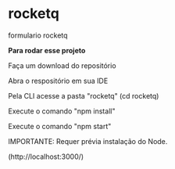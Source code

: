 # rocketq
 formulario rocketq

<strong>Para rodar esse projeto</strong>

Faça um download do repositório

Abra o respositório em sua IDE

Pela CLI acesse a pasta "rocketq" (cd rocketq)

Execute o comando "npm install"

Execute o comando "npm start"


IMPORTANTE: Requer prévia instalação do Node.

(http://localhost:3000/)
